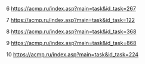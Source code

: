 6
https://acmp.ru/index.asp?main=task&id_task=267

7
https://acmp.ru/index.asp?main=task&id_task=122

8
https://acmp.ru/index.asp?main=task&id_task=368

9
https://acmp.ru/index.asp?main=task&id_task=868

10
https://acmp.ru/index.asp?main=task&id_task=224
